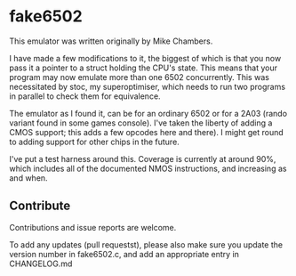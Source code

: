 # fake6502

This emulator was written originally by Mike Chambers.

I have made a few modifications to it, the biggest of which is that you now
pass it a pointer to a struct holding the CPU's state. This means that your
program may now emulate more than one 6502 concurrently. This was necessitated
by stoc, my superoptimiser, which needs to run two programs in parallel to
check them for equivalence.

The emulator as I found it, can be for an ordinary 6502 or for a 2A03 (rando
variant found in some games console). I've taken the liberty of adding a CMOS
support; this adds a few opcodes here and there). I might get round to adding
support for other chips in the future.

I've put a test harness around this. Coverage is currently at around 90%, which
includes all of the documented NMOS instructions, and increasing as and when.


## Contribute

Contributions and issue reports are welcome.

To add any updates (pull requestst), please also make sure you update
the version number in fake6502.c,
and add an appropriate entry in CHANGELOG.md
